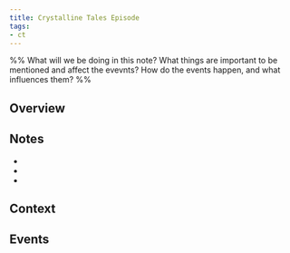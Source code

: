 ```yaml
---
title: Crystalline Tales Episode 
tags:
- ct
---
```

%%
What will we be doing in this note?
What things are important to be mentioned and affect the evevnts?
How do the events happen, and what influences them?
%%

## Overview


## Notes
- 
- 
- 

## Context


## Events
